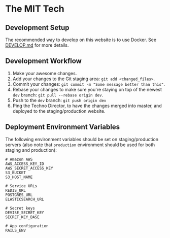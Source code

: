 # The MIT Tech

## Development Setup

The recommended way to develop on this website is to use Docker. See
[DEVELOP.md](DEVELOP.md) for more details.

## Development Workflow

1. Make your awesome changes.
2. Add your changes to the Git staging area: `git add <changed_files>`.
3. Commit your changes: `git commit -m "Some message better than this"`.
4. Rebase your changes to make sure you're staying on top of the newest `dev` branch: `git pull --rebase origin dev`.
5. Push to the `dev` branch: `git push origin dev`
6. Ping the Techno Director, to have the changes merged into master, and deployed to the staging/production website.

## Deployment Environment Variables

The following environment variables should be set on staging/production servers (also note that `production` environment should be used for both staging and production):

```
# Amazon AWS
AWS_ACCESS_KEY_ID
AWS_SECRET_ACCESS_KEY
S3_BUCKET
S3_HOST_NAME

# Service URLs
REDIS_URL
POSTGRES_URL
ELASTICSEARCH_URL

# Secret keys
DEVISE_SECRET_KEY
SECRET_KEY_BASE

# App configuration
RAILS_ENV
```
